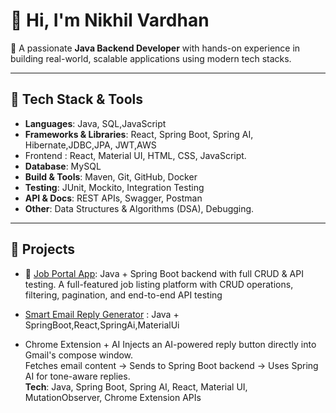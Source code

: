 # 👋 Hi, I'm Nikhil Vardhan

🎯 A passionate **Java Backend Developer** with hands-on experience in building real-world, scalable applications using modern tech stacks.

---

## 🔧 Tech Stack & Tools

- **Languages**: Java, SQL,JavaScript  
- **Frameworks & Libraries**: React, Spring Boot, Spring AI, Hibernate,JDBC,JPA, JWT,AWS
-  Frontend : React, Material UI, HTML, CSS, JavaScript.
- **Database**: MySQL  
- **Build & Tools**: Maven, Git, GitHub, Docker  
- **Testing**: JUnit, Mockito, Integration Testing  
- **API & Docs**: REST APIs, Swagger, Postman  
- **Other**: Data Structures & Algorithms (DSA), Debugging.

---
## 🚀 Projects
- 💼 [Job Portal App](https://github.com/Nikhil-Vardhan1911/jobportal): Java + Spring Boot backend with full CRUD & API testing.
   A full-featured job listing platform with CRUD operations, filtering, pagination, and end-to-end API testing 

- [Smart Email Reply Generator](https://github.com/Nikhil-Vardhan1911/SmartEmail-Reply-Generator) : Java + SpringBoot,React,SpringAi,MaterialUi
- Chrome Extension + AI
Injects an AI-powered reply button directly into Gmail's compose window.  
Fetches email content → Sends to Spring Boot backend → Uses Spring AI for tone-aware replies.  
**Tech**: Java, Spring Boot, Spring AI, React, Material UI, MutationObserver, Chrome Extension APIs
